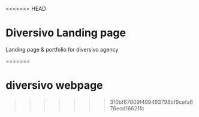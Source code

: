 <<<<<<< HEAD
# Diversivo Landing page
Landing page & portfolio for diversivo agency

=======
# diversivo webpage
>>>>>>> 3f0bf67809f499493798bf9cefa676ecd16621fc
